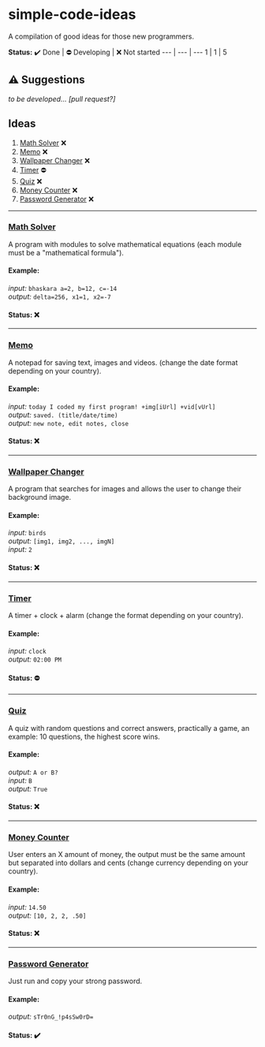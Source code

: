 # simple-code-ideas
A compilation of good ideas for those new programmers.

**Status:**
:heavy_check_mark: Done | :no_entry: Developing | :x: Not started
--- | --- | ---
1 | 1 | 5
## :warning: Suggestions
_to be developed... [pull request?]_
## Ideas
1. [Math Solver](#math-solver) :x:
2. [Memo](#memo) :x:
3. [Wallpaper Changer](#wallpaper-changer) :x:
4. [Timer](#timer) :no_entry:
5. [Quiz](#quiz) :x:
6. [Money Counter](#money-counter) :x:
7. [Password Generator](#password-generator) :x:
---
### [Math Solver](https://github.com/dudushy/simple-code-ideas/tree/math-solver)
A program with modules to solve mathematical equations (each module must be a "mathematical formula").
#### Example:
_input:_ `bhaskara a=2, b=12, c=-14`\
_output:_ `delta=256, x1=1, x2=-7`

#### Status: :x:

---
### [Memo](https://github.com/dudushy/simple-code-ideas/tree/memo)
A notepad for saving text, images and videos. (change the date format depending on your country).
#### Example:
_input:_ `today I coded my first program! +img[iUrl] +vid[vUrl]`\
_output:_ `saved. (title/date/time)`\
_output:_ `new note, edit notes, close`
#### Status: :x:

---
### [Wallpaper Changer](https://github.com/dudushy/simple-code-ideas/tree/wallpaper-changer)
A program that searches for images and allows the user to change their background image.
#### Example:
_input:_ `birds`\
_output:_ `[img1, img2, ..., imgN]`\
_input:_ `2`
#### Status: :x:

---
### [Timer](https://github.com/dudushy/simple-code-ideas/tree/timer)
A timer + clock + alarm (change the format depending on your country).
#### Example:
_input:_ `clock`\
_output:_ `02:00 PM`
#### Status: :no_entry:

---
### [Quiz](https://github.com/dudushy/simple-code-ideas/tree/quiz)
A quiz with random questions and correct answers, practically a game, an example: 10 questions, the highest score wins.
#### Example:
_output:_ `A or B?`\
_input:_ `B`\
_output:_ `True`
#### Status: :x:

---
### [Money Counter](https://github.com/dudushy/simple-code-ideas/tree/money-counter)
User enters an X amount of money, the output must be the same amount but separated into dollars and cents (change currency depending on your country).
#### Example:
_input:_ `14.50`\
_output:_ `[10, 2, 2, .50]`
#### Status: :x:

---
### [Password Generator](https://github.com/dudushy/simple-code-ideas/tree/password-generator)
Just run and copy your strong password.
#### Example:
_output:_ `sTr0nG_!p4sSw0rD=`
#### Status: :heavy_check_mark:
